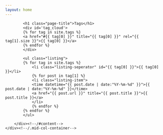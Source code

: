 ```yaml
---
layout: home
---
```


<div class="mid-col">
    <div class="mid-col-container">
        <div id="content" class="inner">
        
			<h1 class="page-title">Tags</h1>
			<div id='tag_cloud'>
			{% for tag in site.tags %}
			<a href="#{{ tag[0] }}" title="{{ tag[0] }}" rel="{{ tag[1].size }}">{{ tag[0] }}</a>
			{% endfor %}
			</div>

			<ul class="listing">
			{% for tag in site.tags %}
				<li class="listing-seperator" id="{{ tag[0] }}">{{ tag[0] }}</li>
				{% for post in tag[1] %}
				<li class="listing-item">
				<time datetime="{{ post.date | date:"%Y-%m-%d" }}">{{ post.date | date:"%Y-%m-%d" }}</time>
				<a href="{{ post.url }}" title="{{ post.title }}">{{ post.title }}</a>
				</li>
				{% endfor %}
			{% endfor %}
			</ul>

		</div><!--/#content-->
    </div><!--/.mid-col-container-->
</div><!--/.mid-col-->


<script src="../js/jquery.tagcloud.js" type="text/javascript" charset="utf-8"></script> 
<script language="javascript">
$.fn.tagcloud.defaults = {
    size: {start: 1, end: 1, unit: 'em'},
      color: {start: '#a9d0f5', end: '#ff3333'}
};

$(function () {
    $('#tag_cloud a').tagcloud();
});
</script>